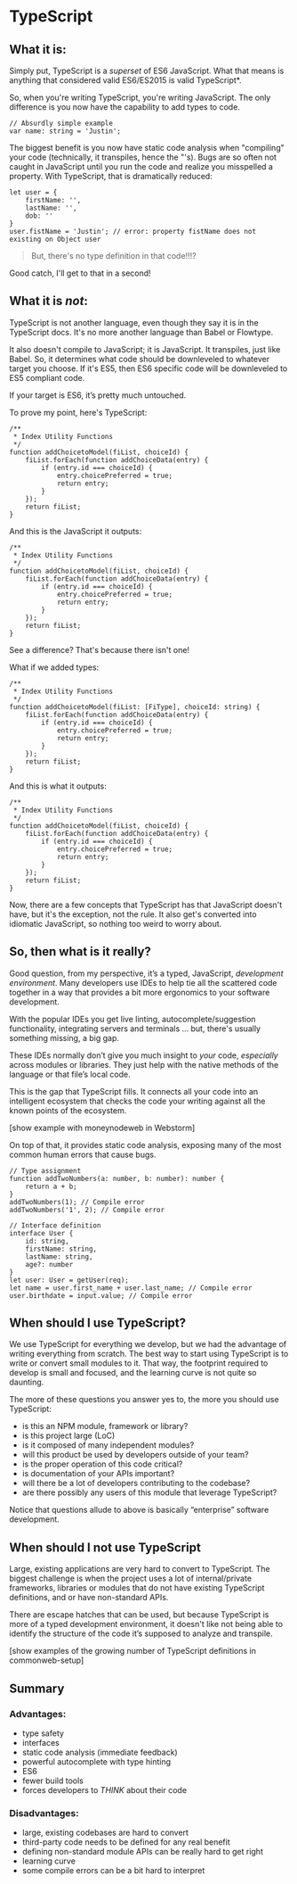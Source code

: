 # TypeScript

## What it is:

Simply put, TypeScript is a *superset* of ES6 JavaScript. What that means is anything that considered valid ES6/ES2015 is valid TypeScript*.

So, when you're writing TypeScript, you're writing JavaScript. The only difference is you now have the capability to add types to code.

```
// Absurdly simple example
var name: string = 'Justin';
```

The biggest benefit is you now have static code analysis when "compiling" your code (technically, it transpiles, hence the "'s). Bugs are so often not caught in JavaScript until you run the code and realize you misspelled a property. With TypeScript, that is dramatically reduced:

```
let user = {
	firstName: '',
	lastName: '',
	dob: ''
}
user.fistName = 'Justin'; // error: property fistName does not existing on Object user
```

> But, there's no type definition in that code!!!?

Good catch, I'll get to that in a second!

## What it is *not*:

TypeScript is not another language, even though they say it is in the TypeScript docs. It's no more another language than Babel or Flowtype.

It also doesn't compile to JavaScript; it is JavaScript. It transpiles, just like Babel. So, it determines what code should be downleveled to whatever target you choose. If it's ES5, then ES6 specific code will be downleveled to ES5 compliant code.

If your target is ES6, it’s pretty much untouched.

To prove my point, here's TypeScript:

```
/**
 * Index Utility Functions
 */
function addChoicetoModel(fiList, choiceId) {
	fiList.forEach(function addChoiceData(entry) {
		if (entry.id === choiceId) {
			entry.choicePreferred = true;
			return entry;
		}
	});
	return fiList;
}
```

And this is the JavaScript it outputs:

```
/**
 * Index Utility Functions
 */
function addChoicetoModel(fiList, choiceId) {
	fiList.forEach(function addChoiceData(entry) {
		if (entry.id === choiceId) {
			entry.choicePreferred = true;
			return entry;
		}
	});
	return fiList;
}
```

See a difference? That's because there isn't one!

What if we added types:

```
/**
 * Index Utility Functions
 */
function addChoicetoModel(fiList: [FiType], choiceId: string) {
	fiList.forEach(function addChoiceData(entry) {
		if (entry.id === choiceId) {
			entry.choicePreferred = true;
			return entry;
		}
	});
	return fiList;
}
```

And this is what it outputs:

```
/**
 * Index Utility Functions
 */
function addChoicetoModel(fiList, choiceId) {
	fiList.forEach(function addChoiceData(entry) {
		if (entry.id === choiceId) {
			entry.choicePreferred = true;
			return entry;
		}
	});
	return fiList;
}
```


Now, there are a few concepts that TypeScript has that JavaScript doesn't have, but it's the exception, not the rule. It also get's converted into idiomatic JavaScript, so nothing too weird to worry about.

## So, then what is it really?

Good question, from my perspective, it’s a typed, JavaScript, *development environment*. Many developers use IDEs to help tie all the scattered code together in a way that provides a bit more ergonomics to your software development.

With the popular IDEs you get live linting, autocomplete/suggestion functionality, integrating servers and terminals ... but, there's usually something missing, a big gap.

These IDEs normally don’t give you much insight to *your* code, *especially* across modules or libraries. They just help with the native methods of the language or that file’s local code.

This is the gap that TypeScript fills. It connects all your code into an intelligent ecosystem that checks the code your writing against all the known points of the ecosystem.

[show example with moneynodeweb in Webstorm]

On top of that, it provides static code analysis, exposing many of the most common human errors that cause bugs.

```
// Type assignment
function addTwoNumbers(a: number, b: number): number {
	return a + b;
}
addTwoNumbers(1); // Compile error
addTwoNumbers('1', 2); // Compile error

// Interface definition
interface User {
	id: string,
	firstName: string,
	lastName: string,
	age?: number
}
let user: User = getUser(req);
let name = user.first_name + user.last_name; // Compile error
user.birthdate = input.value; // Compile error
```

## When should I use TypeScript?

We use TypeScript for everything we develop, but we had the advantage of writing everything from scratch. The best way to start using TypeScript is to write or convert small modules to it. That way, the footprint required to develop is small and focused, and the learning curve is not quite so daunting.

The more of these questions you answer yes to, the more you should use TypeScript:

- is this an NPM module, framework or library?
- is this project large (LoC)
- is it composed of many independent modules?
- will this product be used by developers outside of your team?
- is the proper operation of this code critical?
- is documentation of your APIs important?
- will there be a lot of developers contributing to the codebase?
- are there possibly any users of this module that leverage TypeScript?

Notice that questions allude to above is basically “enterprise” software development.

## When should I not use TypeScript

Large, existing applications are very hard to convert to TypeScript. The biggest challenge is when the project uses a lot of internal/private frameworks, libraries or modules that do not have existing TypeScript definitions, and or have non-standard APIs.

There are escape hatches that can be used, but because TypeScript is more of a typed development environment, it doesn't like not being able to identify the structure of the code it’s supposed to analyze and transpile.

[show examples of the growing number of TypeScript definitions in commonweb-setup]

## Summary

### Advantages:

- type safety
- interfaces
- static code analysis (immediate feedback)
- powerful autocomplete with type hinting
- ES6
- fewer build tools
- forces developers to *THINK* about their code

### Disadvantages:

- large, existing codebases are hard to convert
- third-party code needs to be defined for any real benefit
- defining non-standard module APIs can be really hard to get right
- learning curve
- some compile errors can be a bit hard to interpret 





